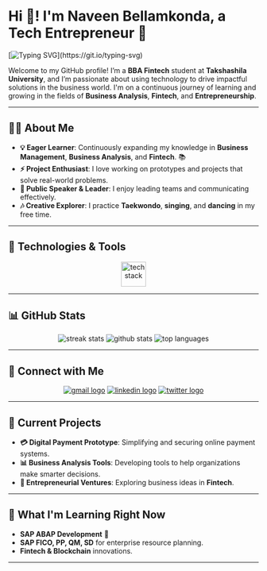 # Hi 👋! I'm Naveen Bellamkonda, a Tech Entrepreneur 🚀

[![Typing SVG](https://readme-typing-svg.herokuapp.com?font=Fira+Code&size=22&pause=1000&color=F7B801&center=true&vCenter=true&width=700&lines=Young+Entrepreneur+%7C+Fintech+Innovator;SAP+ABAP+Developer+%7C+Business+Analyst;Passionate+about+Technology+%26+Finance!)](https://git.io/typing-svg)


Welcome to my GitHub profile! I’m a **BBA Fintech** student at **Takshashila University**, and I’m passionate about using technology to drive impactful solutions in the business world. I'm on a continuous journey of learning and growing in the fields of **Business Analysis**, **Fintech**, and **Entrepreneurship**.

---

## 👨‍💻 About Me

- **💡 Eager Learner**: Continuously expanding my knowledge in **Business Management**, **Business Analysis**, and **Fintech**. 📚
- **⚡ Project Enthusiast**: I love working on prototypes and projects that solve real-world problems.  
- **🎤 Public Speaker & Leader**: I enjoy leading teams and communicating effectively.  
- **🎶 Creative Explorer**: I practice **Taekwondo**, **singing**, and **dancing** in my free time.  

---

## 🔧 Technologies & Tools

<div align="center">
  <img src="https://skillicons.dev/icons?i=git,mysql,postgres" height="50" alt="tech stack"/>
</div>

---

## 📊 GitHub Stats

<div align="center">
  <img src="https://github-readme-streak-stats.herokuapp.com/?user=NaveenFintech&theme=dracula&hide_border=false" alt="streak stats" />
  <img src="https://github-readme-stats.vercel.app/api?username=NaveenFintech&show_icons=true&theme=dracula&hide_border=false" alt="github stats" />
  <img src="https://github-readme-stats.vercel.app/api/top-langs/?username=NaveenFintech&layout=compact&theme=dracula&hide_border=false" alt="top languages" />
</div>

---

## 🔗 Connect with Me

<div align="center">
  <a href="mailto:youremail@gmail.com"><img src="https://img.shields.io/badge/Gmail-D14836?style=for-the-badge&logo=gmail&logoColor=white" alt="gmail logo"/></a>
  <a href="https://www.linkedin.com/in/yourlinkedin"><img src="https://img.shields.io/badge/LinkedIn-0077B5?style=for-the-badge&logo=linkedin&logoColor=white" alt="linkedin logo"/></a>
  <a href="https://twitter.com/yourtwitter"><img src="https://img.shields.io/badge/Twitter-1DA1F2?style=for-the-badge&logo=twitter&logoColor=white" alt="twitter logo"/></a>
</div>

---

## 🎯 Current Projects

- **💳 Digital Payment Prototype**: Simplifying and securing online payment systems.
- **📊 Business Analysis Tools**: Developing tools to help organizations make smarter decisions.
- **🚀 Entrepreneurial Ventures**: Exploring business ideas in **Fintech**.

---

## 🌱 What I'm Learning Right Now

- **SAP ABAP Development** 🚀
- **SAP FICO, PP, QM, SD** for enterprise resource planning.
- **Fintech & Blockchain** innovations.

---
